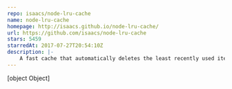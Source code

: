 ```yaml
---
repo: isaacs/node-lru-cache
name: node-lru-cache
homepage: http://isaacs.github.io/node-lru-cache/
url: https://github.com/isaacs/node-lru-cache
stars: 5459
starredAt: 2017-07-27T20:54:10Z
description: |-
    A fast cache that automatically deletes the least recently used items
---
```


[object Object]
